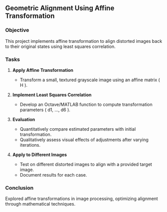 ## Geometric Alignment Using Affine Transformation

### Objective
This project implements affine transformation to align distorted images back to their original states using least squares correlation.

### Tasks

1. **Apply Affine Transformation**
   - Transform a small, textured grayscale image using an affine matrix \( H \).

2. **Implement Least Squares Correlation**
   - Develop an Octave/MATLAB function to compute transformation parameters \( d1, ..., d6 \).

3. **Evaluation**
   - Quantitatively compare estimated parameters with initial transformation.
   - Qualitatively assess visual effects of adjustments after varying iterations.

4. **Apply to Different Images**
   - Test on different distorted images to align with a provided target image.
   - Document results for each case.

### Conclusion
Explored affine transformations in image processing, optimizing alignment through mathematical techniques.
